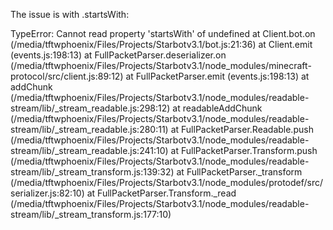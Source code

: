 The issue is with .startsWith:


TypeError: Cannot read property 'startsWith' of undefined
    at Client.bot.on (/media/tftwphoenix/Files/Projects/Starbotv3.1/bot.js:21:36)
    at Client.emit (events.js:198:13)
    at FullPacketParser.deserializer.on (/media/tftwphoenix/Files/Projects/Starbotv3.1/node_modules/minecraft-protocol/src/client.js:89:12)
    at FullPacketParser.emit (events.js:198:13)
    at addChunk (/media/tftwphoenix/Files/Projects/Starbotv3.1/node_modules/readable-stream/lib/_stream_readable.js:298:12)
    at readableAddChunk (/media/tftwphoenix/Files/Projects/Starbotv3.1/node_modules/readable-stream/lib/_stream_readable.js:280:11)
    at FullPacketParser.Readable.push (/media/tftwphoenix/Files/Projects/Starbotv3.1/node_modules/readable-stream/lib/_stream_readable.js:241:10)
    at FullPacketParser.Transform.push (/media/tftwphoenix/Files/Projects/Starbotv3.1/node_modules/readable-stream/lib/_stream_transform.js:139:32)
    at FullPacketParser._transform (/media/tftwphoenix/Files/Projects/Starbotv3.1/node_modules/protodef/src/serializer.js:82:10)
    at FullPacketParser.Transform._read (/media/tftwphoenix/Files/Projects/Starbotv3.1/node_modules/readable-stream/lib/_stream_transform.js:177:10)
